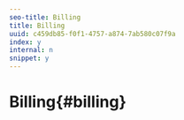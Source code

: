 ```yaml
---
seo-title: Billing
title: Billing
uuid: c459db85-f0f1-4757-a874-7ab580c07f9a
index: y
internal: n
snippet: y
---
```


# Billing{#billing}

